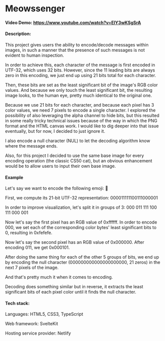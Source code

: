# Meowssenger

#### Video Demo: https://www.youtube.com/watch?v=ElY3wKSgSrA

#### Description:

This project gives users the ability to encode/decode messages within images, in such a manner that the presence of such messages is not evident to human inspection.

In order to achieve this, each character of the message is first encoded in UTF-32, which uses 32 bits. However, since the 11 leading bits are always zero in this encoding, we just end up using 21 bits total for each character.

Then, these bits are set as the least significant bit of the image's RGB color values. And because we only touch the least significant bit, the resulting image looks, to the human eye, pretty much identical to the original one.

Because we use 21 bits for each character, and because each pixel has 3 color values, we need 7 pixels to encode a single character. I explored the possibility of also leveraging the alpha channel to hide bits, but this resulted in some really tricky technical issues because of the way in which the PNG format and the HTML canvas work. I would like to dig deeper into that issue eventually, but for now, I decided to just ignore it.

I also encode a null character (NUL) to let the decoding algorithm know where the message ends.

Also, for this project I decided to use the same base image for every encoding operation (the classic CS50 cat), but an obvious enhancement would be to allow users to input their own base image.

#### Example

Let's say we want to encode the following emoji: 🧁

First, we compute its 21-bit UTF-32 representation: 000011111100111000001

In order to improve visualization, let's split it in groups of 3: 000 011 111 100 111 000 001

Now let's say the first pixel has an RGB value of 0xffffff. In order to encode 000, we set each of the corresponding color bytes' least significant bits to 0, resulting in 0xfefefe.

Now let's say the second pixel has an RGB value of 0x000000. After encoding 011, we get 0x000101.

After doing the same thing for each of the other 5 groups of bits, we end up by encoding the null character (000000000000000000000, 21 zeros) in the next 7 pixels of the image.

And that's pretty much it when it comes to encoding.

Decoding does something similar but in reverse, it extracts the least significant bits of each pixel color until it finds the null character.

#### Tech stack:

Languages: HTML5, CSS3, TypeScript

Web framework: SvelteKit

Hosting service provider: Netlify
